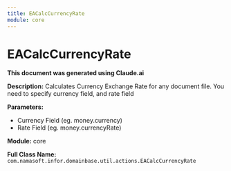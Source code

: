 ```yaml
---
title: EACalcCurrencyRate
module: core
---
```



<div class='entity-flows'>

# EACalcCurrencyRate

**This document was generated using Claude.ai**

**Description:** Calculates Currency Exchange Rate for any document file. You need to specify currency field, and rate field

**Parameters:**
- Currency Field (eg. money.currency)
- Rate Field (eg. money.currencyRate)

**Module:** core

**Full Class Name:** `com.namasoft.infor.domainbase.util.actions.EACalcCurrencyRate`


</div>

